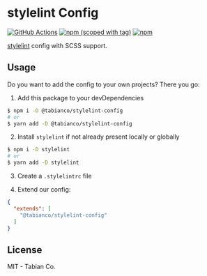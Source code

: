 # stylelint Config

[![GitHub Actions](https://github.com/tabianco/lint-configs/workflows/ci/badge.svg?branch=main)](https://github.com/tabianco/lint-configs/actions?query=workflow%3Aci)
[![npm (scoped with tag)](https://flat.badgen.net/npm/v/@tabianco/stylelint-config)](https://npmjs.com/package/@tabianco/stylelint-config)
[![npm](https://flat.badgen.net/npm/dt/@tabianco/stylelint-config)](https://npmjs.com/package/@tabianco/stylelint-config)

[stylelint](https://stylelint.io/) config with SCSS support.

## Usage

Do you want to add the config to your own projects? There you go:

1. Add this package to your devDependencies

```bash
$ npm i -D @tabianco/stylelint-config
# or
$ yarn add -D @tabianco/stylelint-config
```

2. Install `stylelint` if not already present locally or globally

```bash
$ npm i -D stylelint
# or
$ yarn add -D stylelint
```

3. Create a `.stylelintrc` file

4. Extend our config:

```json
{
  "extends": [
    "@tabianco/stylelint-config"
  ]
}
```

## License

MIT - Tabian Co.
